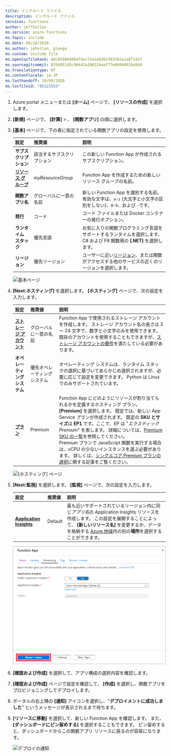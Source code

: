 ```yaml
---
title: インクルード ファイル
description: インクルード ファイル
services: functions
author: jeffhollan
ms.service: azure-functions
ms.topic: include
ms.date: 04/24/2020
ms.author: jehollan, glenga
ms.custom: include file
ms.openlocfilehash: 4dc85988d904fdec72e1e6d92f03582a2a8f1427
ms.sourcegitcommit: 829d951d5c90442a38012daaf77e86046018e5b9
ms.translationtype: HT
ms.contentlocale: ja-JP
ms.lasthandoff: 10/09/2020
ms.locfileid: "85121553"
---
```

1. Azure portal メニューまたは **[ホーム]** ページで、 **[リソースの作成]** を選択します。

1. **[新規]** ページで、 **[計算]**  > 、 **[関数アプリ]** の順に選択します。

1. **[基本]** ページで、下の表に指定されている関数アプリの設定を使用します。

    | 設定      | 推奨値  | 説明 |
    | ------------ | ---------------- | ----------- |
    | **サブスクリプション** | 該当するサブスクリプション | この新しい Function App が作成されるサブスクリプション。 |
    | **[リソース グループ](../articles/azure-resource-manager/management/overview.md)** |  *myResourceGroup* | Function App を作成するための新しいリソース グループの名前。 |
    | **関数アプリ名** | グローバルに一意の名前 | 新しい Function App を識別する名前。 有効な文字は、`a-z` (大文字と小文字の区別をしない)、`0-9`、および `-`です。  |
    |**発行**| コード | コード ファイルまたは Docker コンテナーの発行オプション。 |
    | **ランタイム スタック** | 優先言語 | お気に入りの関数プログラミング言語をサポートするランタイムを選択します。 C# および F# 関数用の **[.NET]** を選択します。 |
    |**リージョン**| 優先リージョン | ユーザーに近い[リージョン](https://azure.microsoft.com/regions/)、または関数がアクセスする他のサービスの近くのリージョンを選択します。 |

    ![基本ページ](./media/functions-premium-create/function-app-create-basics.png)

1. **[Next:ホスティング]** を選択します。 **[ホスティング]** ページで、次の設定を入力します。

    | 設定      | 推奨値  | 説明 |
    | ------------ | ---------------- | ----------- |
    | **[ストレージ アカウント](../articles/storage/common/storage-account-create.md)** |  グローバルに一意の名前 |  Function App で使用されるストレージ アカウントを作成します。 ストレージ アカウント名の長さは 3 ～ 24 文字で、数字と小文字のみを使用できます。 既存のアカウントを使用することもできますが、[ストレージ アカウントの要件](../articles/azure-functions/functions-scale.md#storage-account-requirements)を満たしている必要があります。 |
    |**オペレーティング システム**| 優先オペレーティング システム | オペレーティング システムは、ランタイム スタックの選択に基づいてあらかじめ選択されますが、必要に応じて設定を変更できます。 Python は Linux でのみサポートされています。 |
    | **[プラン](../articles/azure-functions/functions-scale.md)** | Premium | Function App にどのようにリソースが割り当てられるかを定義するホスティング プラン。 **[Premium]** を選択します。 既定では、新しい App Service プランが作成されます。 既定の **SKU とサイズ**は **EP1** です。ここで、EP は "_エラスティック Premium_" を表します。 詳細については、[Premium SKU の一覧](../articles/azure-functions/functions-premium-plan.md#available-instance-skus)を参照してください。<br/>Premium プランで JavaScript 関数を実行する場合は、vCPU の少ないインスタンスを選ぶ必要があります。 詳しくは、[シングルコア Premium プランの選択](../articles/azure-functions/functions-reference-node.md#considerations-for-javascript-functions)に関する記事をご覧ください。  |

    ![[ホスティング] ページ](./media/functions-premium-create/function-app-premium-create-hosting.png)

1. **[Next:監視]** を選択します。 **[監視]** ページで、次の設定を入力します。

    | 設定      | 推奨値  | 説明 |
    | ------------ | ---------------- | ----------- |
    | **[Application Insights](../articles/azure-functions/functions-monitoring.md)** | Default | 最も近いサポートされているリージョン内に同じ*アプリ名*の Application Insights リソースを作成します。 この設定を展開することによって、 **[新しいリソース名]** を変更するか、データを格納する [Azure 地域](https://azure.microsoft.com/global-infrastructure/geographies/)内の別の**場所**を選択することができます。 |

    ![[監視] ページ](./media/functions-create-function-app-portal/function-app-create-monitoring.png)

1. **[確認および作成]** を選択して、アプリ構成の選択内容を確認します。

1. **[確認および作成]** ページで設定を確認して、 **[作成]** を選択し、関数アプリをプロビジョニングしてデプロイします。

1. ポータルの右上隅の **[通知]** アイコンを選択し、"**デプロイメントに成功しました**" というメッセージが表示されるまで待ちます。

1. **[リソースに移動]** を選択して、新しい Function App を確認します。 また、 **[ダッシュボードにピン留めする]** を選択することもできます。 ピン留めすると、ダッシュボードからこの関数アプリ リソースに戻るのが容易になります。

    ![デプロイの通知](./media/functions-premium-create/function-app-create-notification2.png)
